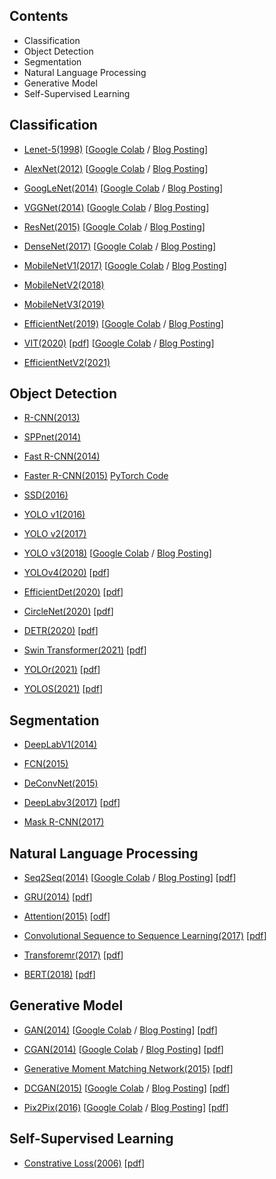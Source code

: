 ## Contents

* Classification
* Object Detection
* Segmentation
* Natural Language Processing
* Generative Model
* Self-Supervised Learning

## Classification
- [Lenet-5(1998)](https://deep-learning-study.tistory.com/368) [[Google Colab](https://github.com/Seonghoon-Yu/paper-implement-in-pytorch/blob/master/Classification/LeNet_5(1998).ipynb) / [Blog Posting](https://deep-learning-study.tistory.com/503)]

- [AlexNet(2012)](https://deep-learning-study.tistory.com/376) [[Google Colab](https://github.com/Seonghoon-Yu/paper-implement-in-pytorch/blob/master/Classification/AlexNet(2012).ipynb) / [Blog Posting](https://deep-learning-study.tistory.com/518)]

- [GoogLeNet(2014)](https://deep-learning-study.tistory.com/389) [[Google Colab](https://github.com/Seonghoon-Yu/paper-implement-in-pytorch/blob/master/Classification/GoogLeNet(2014).ipynb) / [Blog Posting](https://deep-learning-study.tistory.com/523)]

- [VGGNet(2014)](https://deep-learning-study.tistory.com/398) [[Google Colab](https://github.com/Seonghoon-Yu/paper-implement-in-pytorch/blob/master/Classification/VGGnet(2014).ipynb) / [Blog Posting](https://deep-learning-study.tistory.com/521)]

- [ResNet(2015)](https://deep-learning-study.tistory.com/473) [[Google Colab](https://github.com/Seonghoon-Yu/paper-implement-in-pytorch/blob/master/Classification/ResNet(2015).ipynb) / [Blog Posting](https://deep-learning-study.tistory.com/534?category=983681)]

- [DenseNet(2017)](https://deep-learning-study.tistory.com/528) [[Google Colab](https://github.com/Seonghoon-Yu/Paper_Review_and_Implementation_in_PyTorch/blob/master/Classification/DenseNet(2017).ipynb) / [Blog Posting](https://deep-learning-study.tistory.com/545)]

- [MobileNetV1(2017)](https://deep-learning-study.tistory.com/532) [[Google Colab](https://github.com/Seonghoon-Yu/Paper_Review_and_Implementation_in_PyTorch/blob/master/Classification/Xception(2017).ipynb) / [Blog Posting](https://deep-learning-study.tistory.com/549)]

- [MobileNetV2(2018)](https://deep-learning-study.tistory.com/541)

- [MobileNetV3(2019)](https://deep-learning-study.tistory.com/551)

- [EfficientNet(2019)](https://deep-learning-study.tistory.com/552) [[Google Colab](https://github.com/Seonghoon-Yu/Paper_Review_and_Implementation_in_PyTorch/blob/master/Classification/EfficientNet(2019).ipynb) / [Blog Posting](https://deep-learning-study.tistory.com/563)]

- [VIT(2020)](https://deep-learning-study.tistory.com/716) [[pdf](https://arxiv.org/abs/2010.11929)] [[Google Colab](https://github.com/Seonghoon-Yu/Paper_Review_and_Implementation_in_PyTorch/blob/master/Classification/ViT(2020).ipynb) / [Blog Posting](https://deep-learning-study.tistory.com/807)]

- [EfficientNetV2(2021)](https://deep-learning-study.tistory.com/567)

## Object Detection

- [R-CNN(2013)](https://deep-learning-study.tistory.com/410)

- [SPPnet(2014)](https://deep-learning-study.tistory.com/445)

- [Fast R-CNN(2014)](https://deep-learning-study.tistory.com/456)

- [Faster R-CNN(2015)](https://deep-learning-study.tistory.com/464) [PyTorch Code](https://github.com/Seonghoon-Yu/Paper_Review_and_Implementation_in_PyTorch/blob/master/Object_Detection/Faster_R_CNN(2015)_%EB%AF%B8%EC%99%84%EC%84%B1.ipynb)

- [SSD(2016)](https://deep-learning-study.tistory.com/477)

- [YOLO v1(2016)](https://deep-learning-study.tistory.com/430)

- [YOLO v2(2017)](https://deep-learning-study.tistory.com/433)

- [YOLO v3(2018)](https://deep-learning-study.tistory.com/509) [[Google Colab](https://github.com/Seonghoon-Yu/Paper_Review_and_Implementation_in_PyTorch/blob/master/Object_Detection/YOLOv3(2018).ipynb) / [Blog Posting](https://deep-learning-study.tistory.com/568)]

- [YOLOv4(2020)](https://deep-learning-study.tistory.com/626) [[pdf](https://arxiv.org/abs/2004.10934)]

- [EfficientDet(2020)](https://deep-learning-study.tistory.com/627) [[pdf](https://arxiv.org/abs/1911.09070)] 

- [CircleNet(2020)](https://deep-learning-study.tistory.com/661) [[pdf](https://arxiv.org/pdf/2006.02474.pdf)]

- [DETR(2020)](https://deep-learning-study.tistory.com/748) [[pdf](https://arxiv.org/abs/2005.12872)]

- [Swin Transformer(2021)](https://deep-learning-study.tistory.com/728) [[pdf](https://arxiv.org/pdf/2103.14030v1.pdf)]

- [YOLOr(2021)](https://deep-learning-study.tistory.com/739) [[pdf](https://arxiv.org/pdf/2105.04206v1.pdf)]

- [YOLOS(2021)](https://deep-learning-study.tistory.com/826) [[pdf](https://arxiv.org/abs/2106.00666)]

## Segmentation

- [DeepLabV1(2014)](https://deep-learning-study.tistory.com/564)

- [FCN(2015)](https://deep-learning-study.tistory.com/562)

- [DeConvNet(2015)](https://deep-learning-study.tistory.com/565)

- [DeepLabv3(2017)](https://deep-learning-study.tistory.com/877) [[pdf](https://arxiv.org/abs/1706.05587)]

- [Mask R-CNN(2017)](https://deep-learning-study.tistory.com/571)

## Natural Language Processing

- [Seq2Seq(2014)](https://deep-learning-study.tistory.com/685) [[Google Colab](https://github.com/Seonghoon-Yu/Paper_Review_and_Implementation_in_PyTorch/blob/master/NLP/Seq2Seq(2014).ipynb) / [Blog Posting](https://deep-learning-study.tistory.com/686)] [[pdf](https://arxiv.org/abs/1409.3215)]

- [GRU(2014)](https://deep-learning-study.tistory.com/691) [[pdf](https://arxiv.org/abs/1406.1078)]

- [Attention(2015)](https://deep-learning-study.tistory.com/697) [[odf](https://arxiv.org/pdf/1409.0473.pdf)]

- [Convolutional Sequence to Sequence Learning(2017)](https://deep-learning-study.tistory.com/704) [[pdf](https://arxiv.org/pdf/1705.03122.pdf)]

- [Transforemr(2017)](https://deep-learning-study.tistory.com/710) [[pdf](https://arxiv.org/abs/1706.03762)]

- [BERT(2018)](https://deep-learning-study.tistory.com/770) [[pdf](https://arxiv.org/abs/1810.04805)]

## Generative Model
- [GAN(2014)](https://deep-learning-study.tistory.com/638) [[Google Colab](https://github.com/Seonghoon-Yu/Paper_Review_and_Implementation_in_PyTorch/blob/master/GAN/GAN(2014).ipynb) / [Blog Posting](https://deep-learning-study.tistory.com/639)] [[pdf](https://arxiv.org/pdf/1406.2661.pdf)]

- [CGAN(2014)](https://deep-learning-study.tistory.com/640) [[Google Colab](https://github.com/Seonghoon-Yu/Paper_Review_and_Implementation_in_PyTorch/blob/master/GAN/CGAN(2014).ipynb) / [Blog Posting](https://deep-learning-study.tistory.com/641)] [[pdf](https://arxiv.org/abs/1411.1784)]

- [Generative Moment Matching Network(2015)](https://deep-learning-study.tistory.com/893) [[pdf](https://arxiv.org/abs/1502.02761)]

- [DCGAN(2015)](https://deep-learning-study.tistory.com/642) [[Google Colab](https://github.com/Seonghoon-Yu/Paper_Review_and_Implementation_in_PyTorch/blob/master/GAN/pix2pix(2016).ipynb) / [Blog Posting](https://deep-learning-study.tistory.com/646)] [[pdf](https://arxiv.org/abs/1511.06434)]

- [Pix2Pix(2016)](https://deep-learning-study.tistory.com/645) [[Google Colab](https://github.com/Seonghoon-Yu/Paper_Review_and_Implementation_in_PyTorch/blob/master/GAN/DCGAN(2015).ipynb) / [Blog Posting](https://deep-learning-study.tistory.com/643)] [[pdf](https://arxiv.org/abs/1611.07004)]

## Self-Supervised Learning

- [Constrative Loss(2006)](https://deep-learning-study.tistory.com/724) [[pdf](http://yann.lecun.com/exdb/publis/pdf/hadsell-chopra-lecun-06.pdf)]
